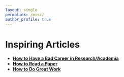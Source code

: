 ```yaml
---
layout: single
permalink: /misc/
author_profile: true
---
```


# Inspiring Articles

- **[How to Have a Bad Career in Research/Academia](https://people.eecs.berkeley.edu/~pattrsn/talks/BadCareer.pdf)**
- **[How to Read a Paper](https://web.stanford.edu/class/ee384m/Handouts/HowtoReadPaper.pdf)**
- **[How to Do Great Work](https://www.paulgraham.com/greatwork.html)**
